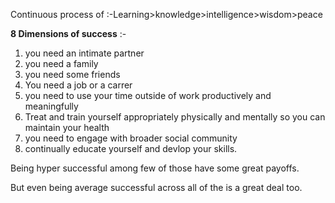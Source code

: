 Continuous process of :-Learning>knowledge>intelligence>wisdom>peace 

**8 Dimensions of success** :-
1) you need an intimate partner 
2) you need a family 
3) you need some friends 
4) You need a job or a carrer 
5) you need to use your time outside of work productively and meaningfully 
6) Treat and train yourself appropriately physically and mentally so you can maintain your health 
7) you need to engage with broader social community 
8) continually educate yourself and devlop your skills.

Being hyper successful among few of those have some great payoffs.

But even being average successful across all of the is a great deal too.
